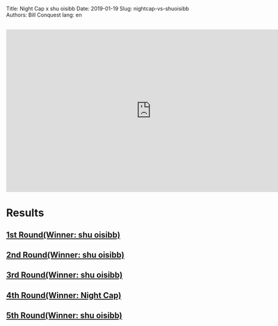 Title: Night Cap x shu oisibb
Date: 2019-01-19
Slug: nightcap-vs-shuoisibb
Authors: Bill Conquest
lang: en

<br />
<iframe width="780" height="438" src="https://www.youtube.com/embed/89aRNHrcLMk" frameborder="0" allow="accelerometer; autoplay; encrypted-media; gyroscope; picture-in-picture" allowfullscreen></iframe>


# Results
## [1st Round(Winner: shu oisibb)](https://zkillboard.com/kill/74623361/)
## [2nd Round(Winner: shu oisibb)](https://zkillboard.com/kill/74623510/)
## [3rd Round(Winner: shu oisibb)](https://zkillboard.com/kill/74623651/)
## [4th Round(Winner: Night Cap)](https://zkillboard.com/kill/74624040/)
## [5th Round(Winner: shu oisibb)](https://zkillboard.com/kill/74624135/)
